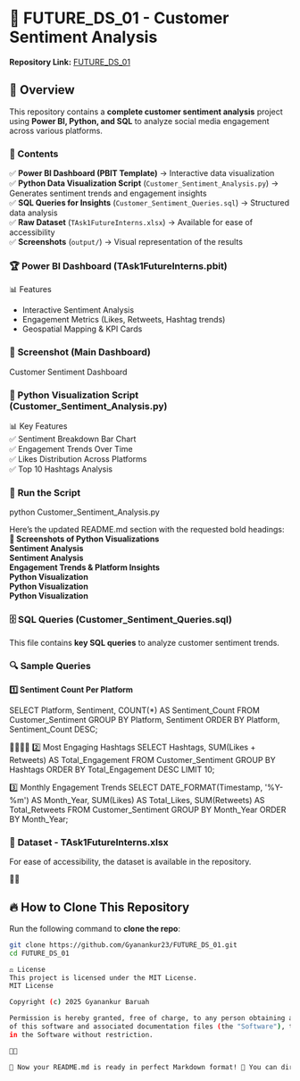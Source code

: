 # 🚀 FUTURE_DS_01 - Customer Sentiment Analysis  
**Repository Link:** [FUTURE_DS_01](https://github.com/Gyanankur23/FUTURE_DS_01.git)  

## 📌 Overview  
This repository contains a **complete customer sentiment analysis** project using **Power BI, Python, and SQL** to analyze social media engagement across various platforms.  

### **📂 Contents**
✅ **Power BI Dashboard (PBIT Template)** → Interactive data visualization  
✅ **Python Data Visualization Script** (`Customer_Sentiment_Analysis.py`) → Generates sentiment trends and engagement insights  
✅ **SQL Queries for Insights** (`Customer_Sentiment_Queries.sql`) → Structured data analysis  
✅ **Raw Dataset** (`TAsk1FutureInterns.xlsx`) → Available for ease of accessibility  
✅ **Screenshots** (`output/`) → Visual representation of the results  


### **🏆 Power BI Dashboard** (TAsk1FutureInterns.pbit)  
📊 Features  
- Interactive Sentiment Analysis  
- Engagement Metrics (Likes, Retweets, Hashtag trends)  
- Geospatial Mapping & KPI Cards  

### 📸 **Screenshot** (Main Dashboard)  
Customer Sentiment Dashboard  

### **🐍 Python Visualization Script** (Customer_Sentiment_Analysis.py)  
📊 Key Features  
✅ Sentiment Breakdown Bar Chart  
✅ Engagement Trends Over Time  
✅ Likes Distribution Across Platforms  
✅ Top 10 Hashtags Analysis  

### 🚀 **Run the Script**  

python Customer_Sentiment_Analysis.py

Here’s the updated README.md section with the requested bold headings:
**📸 Screenshots of Python Visualizations**  
**Sentiment Analysis**  
**Sentiment Analysis**  
**Engagement Trends & Platform Insights**  
**Python Visualization**  
**Python Visualization**  
**Python Visualization**  

### **🗄️ SQL Queries (Customer_Sentiment_Queries.sql)**  
This file contains **key SQL queries** to analyze customer sentiment trends.  

### **🔍 Sample Queries**  
**1️⃣ Sentiment Count Per Platform**  

SELECT Platform, Sentiment, COUNT(*) AS Sentiment_Count
FROM Customer_Sentiment
GROUP BY Platform, Sentiment
ORDER BY Platform, Sentiment_Count DESC;


2️⃣ Most Engaging Hashtags
SELECT Hashtags, SUM(Likes + Retweets) AS Total_Engagement
FROM Customer_Sentiment
GROUP BY Hashtags
ORDER BY Total_Engagement DESC
LIMIT 10;


3️⃣ Monthly Engagement Trends
SELECT DATE_FORMAT(Timestamp, '%Y-%m') AS Month_Year,
       SUM(Likes) AS Total_Likes, 
       SUM(Retweets) AS Total_Retweets
FROM Customer_Sentiment
GROUP BY Month_Year
ORDER BY Month_Year;


### 📂 **Dataset - TAsk1FutureInterns.xlsx**
For ease of accessibility, the dataset is available in the repository.




## 🔥 How to Clone This Repository  
Run the following command to **clone the repo**:
```sh
git clone https://github.com/Gyanankur23/FUTURE_DS_01.git
cd FUTURE_DS_01

⚖️ License
This project is licensed under the MIT License.
MIT License

Copyright (c) 2025 Gyanankur Baruah

Permission is hereby granted, free of charge, to any person obtaining a copy
of this software and associated documentation files (the "Software"), to deal
in the Software without restriction.



🎯 Now your README.md is ready in perfect Markdown format! 🚀 You can directly upload this to GitHub and it will render properly. Let me know if you need any modifications!


